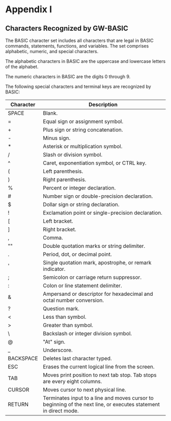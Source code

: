 # Appendix I

## Characters Recognized by GW-BASIC

The BASIC character set includes all characters that are legal in BASIC commands, statements, functions, and variables. The set comprises alphabetic, numeric, and special characters.

The alphabetic characters in BASIC are the uppercase and lowercase letters of the alphabet.

The numeric characters in BASIC are the digits 0 through 9.

The following special characters and terminal keys are recognized by BASIC:

Character | Description
-- | --
SPACE | Blank.
= | Equal sign or assignment symbol.
\+ | Plus sign or string concatenation.
\- | Minus sign.
\* | Asterisk or multiplication symbol.
/ | Slash or division symbol.
^ | Caret, exponentiation symbol, or CTRL key.
( | Left parenthesis.
) | Right parenthesis.
% | Percent or integer declaration.
\# | Number sign or double-precision declaration.
$ | Dollar sign or string declaration.
! | Exclamation point or single-precision declaration.
[ | Left bracket.
] | Right bracket.
, | Comma.
"" | Double quotation marks or string delimiter.
. | Period, dot, or decimal point.
' | Single quotation mark, apostrophe, or remark indicator.
; | Semicolon or carriage return suppressor.
: | Colon or line statement delimiter.
& | Ampersand or descriptor for hexadecimal and octal number conversion.
? | Question mark.
< | Less than symbol.
\> | Greater than symbol.
\\ | Backslash or integer division symbol.
@ | "At" sign.
_ | Underscore.
BACKSPACE | Deletes last character typed.
ESC | Erases the current logical line from the screen.
TAB | Moves print position to next tab stop. Tab stops are every eight columns.
CURSOR | Moves cursor to next physical line.
RETURN | Terminates input to a line and moves cursor to beginning of the next line, or executes statement in direct mode.
